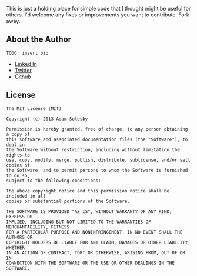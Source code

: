 This is just a holding place for simple code that I thought might be useful for others. I'd welcome any fixes or improvements you want to contribute. Fork away.


## About the Author

    TODO: insert bio

* [Linked In](http://www.linkedin.com/in/solesby)
* [Twitter](http://twitter.com/solesby)
* [Github](http://github.com/solesby)


## License

```
The MIT License (MIT)

Copyright (c) 2013 Adam Solesby

Permission is hereby granted, free of charge, to any person obtaining a copy of
this software and associated documentation files (the "Software"), to deal in
the Software without restriction, including without limitation the rights to
use, copy, modify, merge, publish, distribute, sublicense, and/or sell copies of
the Software, and to permit persons to whom the Software is furnished to do so,
subject to the following conditions:

The above copyright notice and this permission notice shall be included in all
copies or substantial portions of the Software.

THE SOFTWARE IS PROVIDED "AS IS", WITHOUT WARRANTY OF ANY KIND, EXPRESS OR
IMPLIED, INCLUDING BUT NOT LIMITED TO THE WARRANTIES OF MERCHANTABILITY, FITNESS
FOR A PARTICULAR PURPOSE AND NONINFRINGEMENT. IN NO EVENT SHALL THE AUTHORS OR
COPYRIGHT HOLDERS BE LIABLE FOR ANY CLAIM, DAMAGES OR OTHER LIABILITY, WHETHER
IN AN ACTION OF CONTRACT, TORT OR OTHERWISE, ARISING FROM, OUT OF OR IN
CONNECTION WITH THE SOFTWARE OR THE USE OR OTHER DEALINGS IN THE SOFTWARE.
```

